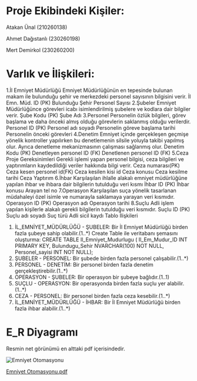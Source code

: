 # Proje Ekibindeki Kişiler:
Atakan Ünal (210260138) 

Ahmet Dağıstanlı (230260198)

Mert Demirkol (230260200) 


# Varlık ve İlişkileri:

1.İl Emniyet Müdürlüğü
Emniyet Müdürlüğünün en tepesinde bulunan makam ile bulunduğu şehir ve merkezdeki personel
sayısının bilgisini verir. 
İl Emn. Müd. ID (PK)
Bulunduğu Şehir
Personel Sayısı
2.Şubeler
Emniyet Müdürlüğünce görevleri icabı isimlendirilmiş şubelere ve kodlara dair bilgiler verir.
Şube Kodu (PK)
Şube Adı
3.Personel
Personelin özlük bilgileri, görev başlama ve daha önceki almış olduğu görevlerin saklanmış
olduğu verilerdir.
Personel ID (PK)
Personel adı soyadı
Personelin göreve başlama tarihi
Personelin önceki görevleri
4.Denetim
Emniyet içinde gerçekleşen geçmişe yönelik kontroller yapılırken bu denetlemenin silsile
yoluyla takibi yapılmış olur. Ayrıca denetleme mekanizmasının çalışması sağlanmış olur.
Denetim Kodu (PK)
Denetleyen personel ID (FK)
Denetlenen personel ID (FK)
5.Ceza
Proje Gereksinimleri
Gerekli işlemi yapan personel bilgisi, ceza bilgileri ve yaptırımların kaydedildiği veriler
hakkında bilgi verir. 
Ceza numarası(PK)
Ceza kesen personel id(FK)
Ceza kesilen kisi id
Ceza konusu
Ceza kesilme tarihi
Ceza Yaptırım
6.İhbar
Karşılaşılan ihlalle alakalı emniyet müdürlüğüne yapılan ihbar ve ihbara dair bilgilerin
tutulduğu veri kısmı
İhbar ID (PK)
İhbar konusu
Arayan tel no
7.Operasyon
Karşılaşılan suça yönelik tasarlanan müdahaleyi özel isimle ve numarayla saklamaya yarayan
veri kısmıdır.
Operasyon ID (PK)
Operasyon adı
Operasyon tarihi
8.Suçlu
Adli işlem yapılan kişilerle alakalı gerekli bilgilerin tutulduğu veri kısmıdır.
Suçlu ID (PK)
Suçlu adı soyadı
Suç türü
Adli sicil kaydı
Tablo İlişkileri
1. İL_EMNİYET_MÜDÜRLÜĞÜ - ŞUBELER: Bir İl Emniyet Müdürlüğü birden fazla şubeye sahip olabilir.(1..*)
Create Table ile veritabanı şemasını oluşturma:
CREATE TABLE Il_Emniyet_Mudurlugu (
Il_Em_Mudur_ID INT PRIMARY KEY,
Bulundugu_Sehir NVARCHAR(100) NOT NULL,
Personel_sayisi INT NOT NULL); 
2. ŞUBELER - PERSONEL: Bir şubede birden fazla personel çalışabilir.(1..*)
3. PERSONEL - DENETİM: Bir personel birden fazla denetim gerçekleştirebilir.(1..*)
4. OPERASYON - ŞUBELER: Bir operasyon bir şubeye bağlıdır.(1..1)
5. SUÇLU - OPERASYON: Bir operasyonda birden fazla suçlu yer alabilir.(1..*)
6. CEZA - PERSONEL: Bir personel birden fazla ceza kesebilir.(1..*)
7. İL_EMNİYET_MÜDÜRLÜĞÜ - İHBAR: Bir İl Emniyet Müdürlüğü birden fazla ihbar alabilir.(1..*)

# E_R Diyagramı

Resmin net görünümü en alttaki pdf içerisindedir.


![Emniyet Otomasyonu](https://github.com/user-attachments/assets/73183ff1-1505-47e9-9720-7577b17ba2c9)


[Emniyet Otomasyonu.pdf](https://github.com/user-attachments/files/17629056/Emniyet.Otomasyonu.pdf)
